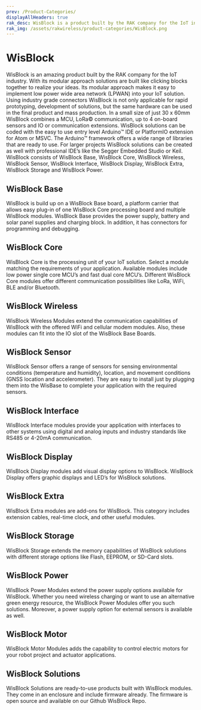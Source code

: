 ```yaml
---
prev: /Product-Categories/
displayAllHeaders: true
rak_desc: WisBlock is a product built by the RAK company for the IoT industry. Its modular approach solutions are built like clicking blocks together to realize your ideas making it easier to implement to low power wide area network (LPWAN) into your IoT solution.
rak_img: /assets/rakwireless/product-categories/WisBlock.png
---
```


# WisBlock

<rk-head img="/assets/rakwireless/product-categories/WisBlock.svg" center>

WisBlock is an amazing product built by the RAK company for the IoT industry. With its modular approach solutions are built like clicking blocks together to realize your ideas.
Its modular approach makes it easy to implement low power wide area network (LPWAN) into your IoT solution.
Using industry grade connectors WisBlock is not only applicable for rapid prototyping, development of solutions, but the same hardware can be used in the final product and mass production.
In a small size of just 30 x 60mm WisBlock combines a MCU, LoRa© communication, up to 4 on-board sensors and IO or communication extensions.
WisBlock solutions can be coded with the easy to use entry level Arduino™ IDE or PlatformIO extension for Atom or MSVC. The Arduino™ framework offers a wide range of libraries that are ready to use. For larger projects WisBlock solutions can be created as well with professional IDE’s like the Segger Embedded Studio or Keil.
WisBlock consists of WisBlock Base, WisBlock Core, WisBlock Wireless, WisBlock Sensor, WisBlock Interface, WisBlock Display, WisBlock Extra, WisBlock Storage and WisBlock Power.

</rk-head>

<rk-btn
  src="/Product-Categories/WisBlock/Quickstart/"
  label="Get Started with WisBlock"
  size="1.5rem"
  square
/>

## WisBlock Base

<rk-head img="/assets/rakwireless/product-categories/WisBlock-Base.svg">

WisBlock is build up on a WisBlock Base board, a platform carrier that allows easy plug-in of one WisBlock Core processing board and multiple WisBlock modules. WisBlock Base provides the power supply, battery and solar panel supplies and charging block. In addition, it has connectors for programming and debugging.

</rk-head>

<rk-products :tags="['wisblock', 'wisbase']" />

## WisBlock Core

<rk-head img="/assets/rakwireless/product-categories/WisBlock-Core.svg">

WisBlock Core is the processing unit of your IoT solution. Select a module matching the requirements of your application. Available modules include low power single core MCU’s and fast dual core MCU’s. Different WisBlock Core modules offer different communication possibilities like LoRa, WiFi, BLE and/or Bluetooth.

</rk-head>

<rk-products :tags="['wisblock', 'wiscore']" />

## WisBlock Wireless

<rk-head img="/assets/rakwireless/product-categories/WisBlock-Wireless.svg">

WisBlock Wireless Modules extend the communication capabilities of WisBlock with the offered WiFi and cellular modem modules. Also, these modules can fit into the IO slot of the WisBlock Base Boards.

</rk-head>

<rk-products :tags="['wisblock', 'wiswireless']" />


## WisBlock Sensor

<rk-head img="/assets/rakwireless/product-categories/WisBlock-Sensor.svg">

WisBlock Sensor offers a range of sensors for sensing environmental conditions (temperature and humidity), location, and movement conditions (GNSS location and accelerometer). They are easy to install just by plugging them into the WisBase to complete your application with the required sensors.

<!-- WisSensor modules are with 10 x 10mm size small sensor breakout boards. Only the GNSS module is larger with 10 x 22mm and occupies 2 sensor slots on the base board
 -->

</rk-head>

<rk-products :tags="['wisblock', 'wissensor']" />

<!-- ## WisBlock IO

<rk-head img="/assets/rakwireless/product-categories/WisBlock-IO.svg">

WisIO extensions provide your application with interfaces and communication extensions that are not covered by WisCore or WisSensor blocks. This includes : IO connectors to add user interfaces like keyboards, buttons and displays, adapter for third party sensor boards from Seeed Grove, Sparkfun QWICC and MikroElektronika Click! Boards, sensor interfaces , communication modules , alternative power supplies.

</rk-head>

<rk-products :tags="['wisblock', 'wisio']" /> -->

## WisBlock Interface

<rk-head img="/assets/rakwireless/product-categories/WisBlock-Interface.svg">

WisBlock Interface modules provide your application with interfaces to other systems using digital and analog inputs and industry standards like RS485 or 4-20mA communication.

</rk-head>

<rk-products :tags="['wisblock', 'wisinterface']" />

## WisBlock Display

<rk-head img="/assets/rakwireless/product-categories/WisBlock-Display.svg">

WisBlock Display modules add visual display options to WisBlock. WisBlock Display offers graphic displays and LED’s for WisBlock solutions.

</rk-head>

<rk-products :tags="['wisblock', 'wisdisplay']" />


## WisBlock Extra

<rk-head img="/assets/rakwireless/product-categories/WisBlock-Extra.svg">

WisBlock Extra modules are add-ons for WisBlock. This category includes extension cables, real-time clock, and other useful modules.

</rk-head>

<rk-products :tags="['wisblock', 'wisextra']" />


## WisBlock Storage

<rk-head img="/assets/rakwireless/product-categories/WisBlock-Storage.svg">

WisBlock Storage extends the memory capabilities of WisBlock solutions with different storage options like Flash, EEPROM, or SD-Card slots.

</rk-head>

<rk-products :tags="['wisblock', 'wisstorage']" />


## WisBlock Power

<rk-head img="/assets/rakwireless/product-categories/WisBlock-Power.svg">

WisBlock Power Modules extend the power supply options available for WisBlock. Whether you need wireless charging or want to use an alternative green energy resource, the WisBlock Power Modules offer you such solutions. Moreover, a power supply option for external sensors is available as well.

</rk-head>

<rk-products :tags="['wisblock', 'wispower']" />


## WisBlock Motor
<rk-head img="/assets/rakwireless/product-categories/WisBlock-Motor.svg">

WisBlock Motor Modules adds the capability to control electric motors for your robot project and actuator applications.

</rk-head>

<rk-products :tags="['wisblock', 'wismotor']" />


## WisBlock Solutions
<rk-head img="/assets/rakwireless/product-categories/WisBlock-Solutions.svg">

WisBlock Solutions are ready-to-use products built with WisBlock modules. They come in an enclosure and include firmware already. The firmware is open source and available on our Github WisBlock Repo.

</rk-head>

<rk-products :tags="['wisblock', 'wissol']" />